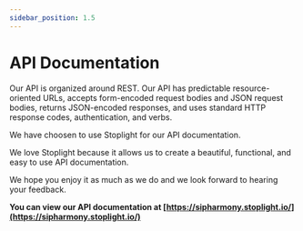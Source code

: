 ```yaml
---
sidebar_position: 1.5
---
```


# API Documentation

Our API is organized around REST. Our API has predictable resource-oriented URLs, accepts form-encoded request bodies and JSON request bodies, returns JSON-encoded responses, and uses standard HTTP response codes, authentication, and verbs.

We have choosen to use Stoplight for our API documentation.

We love Stoplight because it allows us to create a beautiful, functional, and easy to use API documentation.

We hope you enjoy it as much as we do and we look forward to hearing your feedback.

**You can view our API documentation at [https://sipharmony.stoplight.io/](https://sipharmony.stoplight.io/)**
